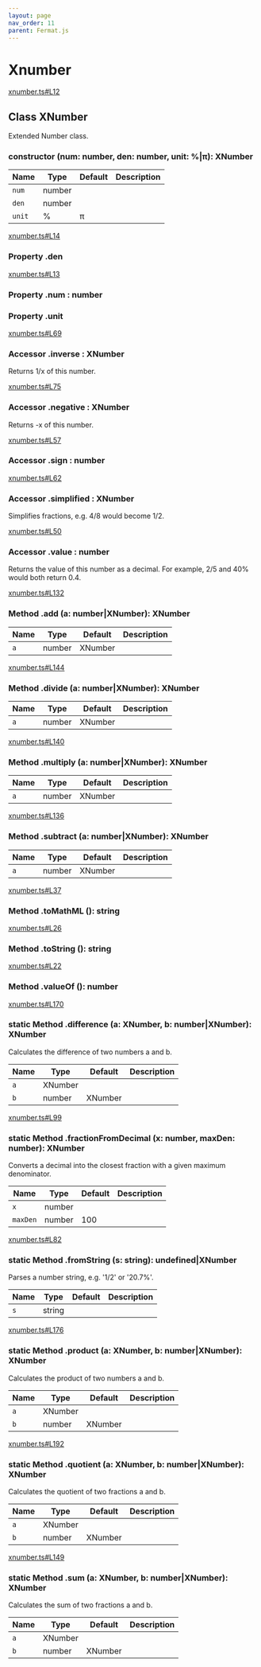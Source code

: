 ```yaml
---
layout: page
nav_order: 11
parent: Fermat.js
---
```


# Xnumber

<div class="docs-item" markdown="1">

<div><a class="source" target="_blank" href="https://github.com/mathigon/fermat.js/tree/master/src/xnumber.ts#L12">xnumber.ts#L12</a></div>

## <span class="pill">Class</span> XNumber

Extended Number class.

<div class="docs-item" markdown="1">

### constructor <span class="signature">(num: number, den: number, unit: %|π): XNumber</span>

| Name | Type | Default | Description |
| --- | --- | --- | --- |
| `num` | number |  |  |
| `den` | number |  |  |
| `unit` | %|π |  |  |


</div>

<div class="docs-item" markdown="1">

<div><a class="source" target="_blank" href="https://github.com/mathigon/fermat.js/tree/master/src/xnumber.ts#L14">xnumber.ts#L14</a></div>

### <span class="pill">Property</span> .den

</div>

<div class="docs-item" markdown="1">

<div><a class="source" target="_blank" href="https://github.com/mathigon/fermat.js/tree/master/src/xnumber.ts#L13">xnumber.ts#L13</a></div>

### <span class="pill">Property</span> .num <span class="signature">: number</span>

</div>

<div class="docs-item" markdown="1">

### <span class="pill">Property</span> .unit

</div>

<div class="docs-item" markdown="1">

<div><a class="source" target="_blank" href="https://github.com/mathigon/fermat.js/tree/master/src/xnumber.ts#L69">xnumber.ts#L69</a></div>

### <span class="pill">Accessor</span> .inverse <span class="signature">: XNumber</span>

Returns 1/x of this number.

</div>

<div class="docs-item" markdown="1">

<div><a class="source" target="_blank" href="https://github.com/mathigon/fermat.js/tree/master/src/xnumber.ts#L75">xnumber.ts#L75</a></div>

### <span class="pill">Accessor</span> .negative <span class="signature">: XNumber</span>

Returns -x of this number.

</div>

<div class="docs-item" markdown="1">

<div><a class="source" target="_blank" href="https://github.com/mathigon/fermat.js/tree/master/src/xnumber.ts#L57">xnumber.ts#L57</a></div>

### <span class="pill">Accessor</span> .sign <span class="signature">: number</span>

</div>

<div class="docs-item" markdown="1">

<div><a class="source" target="_blank" href="https://github.com/mathigon/fermat.js/tree/master/src/xnumber.ts#L62">xnumber.ts#L62</a></div>

### <span class="pill">Accessor</span> .simplified <span class="signature">: XNumber</span>

Simplifies fractions, e.g. 4/8 would become 1/2.

</div>

<div class="docs-item" markdown="1">

<div><a class="source" target="_blank" href="https://github.com/mathigon/fermat.js/tree/master/src/xnumber.ts#L50">xnumber.ts#L50</a></div>

### <span class="pill">Accessor</span> .value <span class="signature">: number</span>

Returns the value of this number as a decimal. For example, 2/5 and 40%
would both return 0.4.

</div>

<div class="docs-item" markdown="1">

<div><a class="source" target="_blank" href="https://github.com/mathigon/fermat.js/tree/master/src/xnumber.ts#L132">xnumber.ts#L132</a></div>

### <span class="pill">Method</span> .add <span class="signature">(a: number|XNumber): XNumber</span>

| Name | Type | Default | Description |
| --- | --- | --- | --- |
| `a` | number|XNumber |  |  |


</div>

<div class="docs-item" markdown="1">

<div><a class="source" target="_blank" href="https://github.com/mathigon/fermat.js/tree/master/src/xnumber.ts#L144">xnumber.ts#L144</a></div>

### <span class="pill">Method</span> .divide <span class="signature">(a: number|XNumber): XNumber</span>

| Name | Type | Default | Description |
| --- | --- | --- | --- |
| `a` | number|XNumber |  |  |


</div>

<div class="docs-item" markdown="1">

<div><a class="source" target="_blank" href="https://github.com/mathigon/fermat.js/tree/master/src/xnumber.ts#L140">xnumber.ts#L140</a></div>

### <span class="pill">Method</span> .multiply <span class="signature">(a: number|XNumber): XNumber</span>

| Name | Type | Default | Description |
| --- | --- | --- | --- |
| `a` | number|XNumber |  |  |


</div>

<div class="docs-item" markdown="1">

<div><a class="source" target="_blank" href="https://github.com/mathigon/fermat.js/tree/master/src/xnumber.ts#L136">xnumber.ts#L136</a></div>

### <span class="pill">Method</span> .subtract <span class="signature">(a: number|XNumber): XNumber</span>

| Name | Type | Default | Description |
| --- | --- | --- | --- |
| `a` | number|XNumber |  |  |


</div>

<div class="docs-item" markdown="1">

<div><a class="source" target="_blank" href="https://github.com/mathigon/fermat.js/tree/master/src/xnumber.ts#L37">xnumber.ts#L37</a></div>

### <span class="pill">Method</span> .toMathML <span class="signature">(): string</span>

</div>

<div class="docs-item" markdown="1">

<div><a class="source" target="_blank" href="https://github.com/mathigon/fermat.js/tree/master/src/xnumber.ts#L26">xnumber.ts#L26</a></div>

### <span class="pill">Method</span> .toString <span class="signature">(): string</span>

</div>

<div class="docs-item" markdown="1">

<div><a class="source" target="_blank" href="https://github.com/mathigon/fermat.js/tree/master/src/xnumber.ts#L22">xnumber.ts#L22</a></div>

### <span class="pill">Method</span> .valueOf <span class="signature">(): number</span>

</div>

<div class="docs-item" markdown="1">

<div><a class="source" target="_blank" href="https://github.com/mathigon/fermat.js/tree/master/src/xnumber.ts#L170">xnumber.ts#L170</a></div>

### <span class="pill">static</span> <span class="pill">Method</span> .difference <span class="signature">(a: XNumber, b: number|XNumber): XNumber</span>

Calculates the difference of two numbers a and b.

| Name | Type | Default | Description |
| --- | --- | --- | --- |
| `a` | XNumber |  |  |
| `b` | number|XNumber |  |  |


</div>

<div class="docs-item" markdown="1">

<div><a class="source" target="_blank" href="https://github.com/mathigon/fermat.js/tree/master/src/xnumber.ts#L99">xnumber.ts#L99</a></div>

### <span class="pill">static</span> <span class="pill">Method</span> .fractionFromDecimal <span class="signature">(x: number, maxDen: number): XNumber</span>

Converts a decimal into the closest fraction with a given maximum denominator.

| Name | Type | Default | Description |
| --- | --- | --- | --- |
| `x` | number |  |  |
| `maxDen` | number | 100 |  |


</div>

<div class="docs-item" markdown="1">

<div><a class="source" target="_blank" href="https://github.com/mathigon/fermat.js/tree/master/src/xnumber.ts#L82">xnumber.ts#L82</a></div>

### <span class="pill">static</span> <span class="pill">Method</span> .fromString <span class="signature">(s: string): undefined|XNumber</span>

Parses a number string, e.g. '1/2' or '20.7%'.

| Name | Type | Default | Description |
| --- | --- | --- | --- |
| `s` | string |  |  |


</div>

<div class="docs-item" markdown="1">

<div><a class="source" target="_blank" href="https://github.com/mathigon/fermat.js/tree/master/src/xnumber.ts#L176">xnumber.ts#L176</a></div>

### <span class="pill">static</span> <span class="pill">Method</span> .product <span class="signature">(a: XNumber, b: number|XNumber): XNumber</span>

Calculates the product of two numbers a and b.

| Name | Type | Default | Description |
| --- | --- | --- | --- |
| `a` | XNumber |  |  |
| `b` | number|XNumber |  |  |


</div>

<div class="docs-item" markdown="1">

<div><a class="source" target="_blank" href="https://github.com/mathigon/fermat.js/tree/master/src/xnumber.ts#L192">xnumber.ts#L192</a></div>

### <span class="pill">static</span> <span class="pill">Method</span> .quotient <span class="signature">(a: XNumber, b: number|XNumber): XNumber</span>

Calculates the quotient of two fractions a and b.

| Name | Type | Default | Description |
| --- | --- | --- | --- |
| `a` | XNumber |  |  |
| `b` | number|XNumber |  |  |


</div>

<div class="docs-item" markdown="1">

<div><a class="source" target="_blank" href="https://github.com/mathigon/fermat.js/tree/master/src/xnumber.ts#L149">xnumber.ts#L149</a></div>

### <span class="pill">static</span> <span class="pill">Method</span> .sum <span class="signature">(a: XNumber, b: number|XNumber): XNumber</span>

Calculates the sum of two fractions a and b.

| Name | Type | Default | Description |
| --- | --- | --- | --- |
| `a` | XNumber |  |  |
| `b` | number|XNumber |  |  |


</div>

</div>